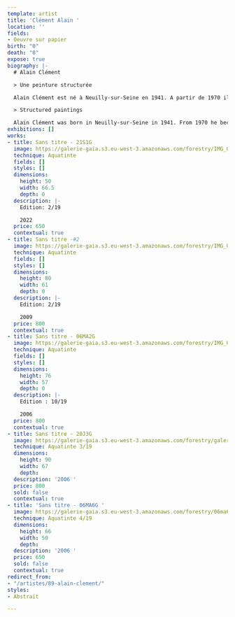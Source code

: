 ```yaml
---
template: artist
title: 'Clément Alain '
location: ''
fields:
- Oeuvre sur papier
birth: "0"
death: "0"
expose: true
biography: |-
  # Alain Clément

  > Une peinture structurée

  Alain Clément est né à Neuilly-sur-Seine en 1941. A partir de 1970 il enseigne à l’école des Beaux-arts de Montpellier. Puis, en 1985, l'artiste prend la direction des Beaux-Arts de Nîmes et quitte ainsi ceux de Montpellier.  Il vit et travaille entre Nîmes, Paris et Berlin. L’artiste développe depuis près de trente ans un portfolio d'œuvres abstraites, parmi lesquelles les sculptures, gravures, et surtout les peintures  réunissent sensibilité, structure, et plaisir optique. Les agencements muraux qu'il réalise sont de grandes lignes colorées, structurant l'environnement qu'ils occupent.

  > Structured paintings

  Alain Clément was born in Neuilly-sur-Seine in 1941. From 1970 he became a teacher at the School of Beaux-Arts in Montpellier. Then, in 1985, the artist took over the direction of the Beaux-Arts of Nîmes and left Montpellier's ones.  He lives and works between Nîmes, Paris and Berlin. For nearly thirty years, the artist has been developing a portfolio of abstract works, among which sculptures, engravings, and especially paintings combine sensitivity, structure, and optical pleasure. The wall arrangements he creates are large colored lines, structuring the environment they occupy.
exhibitions: []
works:
- title: Sans titre - 21S1G
  image: https://galerie-gaia.s3.eu-west-3.amazonaws.com/forestry/IMG_0069.jpeg
  technique: Aquatinte
  fields: []
  styles: []
  dimensions:
    height: 50
    width: 66.5
    depth: 0
  description: |-
    Edition: 2/19

    2022
  price: 650
  contextual: true
- title: Sans titre -#2
  image: https://galerie-gaia.s3.eu-west-3.amazonaws.com/forestry/IMG_0163.jpeg
  technique: Aquatinte
  fields: []
  styles: []
  dimensions:
    height: 80
    width: 61
    depth: 0
  description: |-
    Edition: 2/19

    2009
  price: 800
  contextual: true
- title: Sans titre - 06MA2G
  image: https://galerie-gaia.s3.eu-west-3.amazonaws.com/forestry/IMG_0078.jpeg
  technique: Aquatinte
  fields: []
  styles: []
  dimensions:
    height: 76
    width: 57
    depth: 0
  description: |-
    Edition : 10/19

    2006
  price: 800
  contextual: true
- title: Sans titre - 20J3G
  image: https://galerie-gaia.s3.eu-west-3.amazonaws.com/forestry/galerie-gaia-alain-clement_sans-titre-1_2020_aquatinte_90-x-67-cm.jpg
  technique: Aquatinte 3/19
  dimensions:
    height: 90
    width: 67
    depth: 
  description: '2006 '
  price: 800
  sold: false
  contextual: true
- title: 'Sans titre - 06MA6G '
  image: https://galerie-gaia.s3.eu-west-3.amazonaws.com/forestry/06ma6g-419.jpg
  technique: Aquatinte 4/19
  dimensions:
    height: 66
    width: 50
    depth: 
  description: '2006 '
  price: 650
  sold: false
  contextual: true
redirect_from:
- "/artistes/89-alain-clement/"
styles:
- Abstrait

---
```

